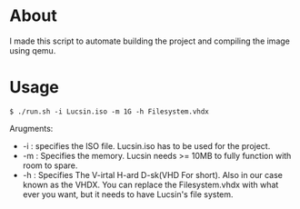 # About
I made this script to automate building the project and compiling the image using qemu.

# Usage
```
$ ./run.sh -i Lucsin.iso -m 1G -h Filesystem.vhdx

```

Arugments:

* -i  : specifies the ISO file. Lucsin.iso has to be used for the project.
* -m  :  Specifies the memory. Lucsin needs >= 10MB to fully function with room to spare.
* -h  : Specifies The V-irtal H-ard D-sk(VHD For short). Also in our case known as the VHDX. You can replace the Filesystem.vhdx with what ever you want, but it needs to have Lucsin's file system.
